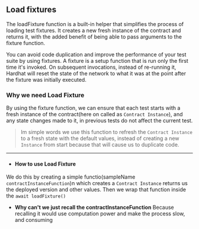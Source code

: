 ## Load fixtures

The loadFixture function is a built-in helper that simplifies the process of loading test fixtures. It creates a new fresh instance of the contract and returns it, with the added benefit of being able to pass arguments to the fixture function.

You can avoid code duplication and improve the performance of your test suite by using fixtures. A fixture is a setup function that is run only the first time it's invoked. On subsequent invocations, instead of re-running it, Hardhat will reset the state of the network to what it was at the point after the fixture was initially executed.

### Why we need Load Fixture

By using the fixture function, we can ensure that each test starts with a fresh instance of the contract(here on called as `Contract Instance`), and any state changes made to it, in previous tests do not affect the current test.

>Im simple words we use this function to refresh the `Contract Instance` to a fresh state with the default values, instead of creating a new `Instance` from start because that will cause us to duplicate code.

---
- #### How to use Load Fixture
We do this by creating a simple functio(sampleName `contractInstanceFunction`)n which creates a `Contract Instance` returns us the deployed version and other values. Then we wrap that function inside the  `await loadFixture()`

- **Why can't we just recall the contractInstanceFunction**
Because recalling it would use computation power and make the process slow, and consuming